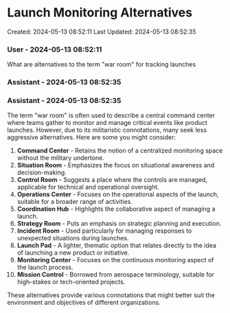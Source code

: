 # Launch Monitoring Alternatives

Created: 2024-05-13 08:52:11
Last Updated: 2024-05-13 08:52:35

### User - 2024-05-13 08:52:11

What are alternatives to the term "war room" for tracking launches

### Assistant - 2024-05-13 08:52:35



### Assistant - 2024-05-13 08:52:35

The term "war room" is often used to describe a central command center where teams gather to monitor and manage critical events like product launches. However, due to its militaristic connotations, many seek less aggressive alternatives. Here are some you might consider:

1. **Command Center** - Retains the notion of a centralized monitoring space without the military undertone.
2. **Situation Room** - Emphasizes the focus on situational awareness and decision-making.
3. **Control Room** - Suggests a place where the controls are managed, applicable for technical and operational oversight.
4. **Operations Center** - Focuses on the operational aspects of the launch, suitable for a broader range of activities.
5. **Coordination Hub** - Highlights the collaborative aspect of managing a launch.
6. **Strategy Room** - Puts an emphasis on strategic planning and execution.
7. **Incident Room** - Used particularly for managing responses to unexpected situations during launches.
8. **Launch Pad** - A lighter, thematic option that relates directly to the idea of launching a new product or initiative.
9. **Monitoring Center** - Focuses on the continuous monitoring aspect of the launch process.
10. **Mission Control** - Borrowed from aerospace terminology, suitable for high-stakes or tech-oriented projects.

These alternatives provide various connotations that might better suit the environment and objectives of different organizations.

